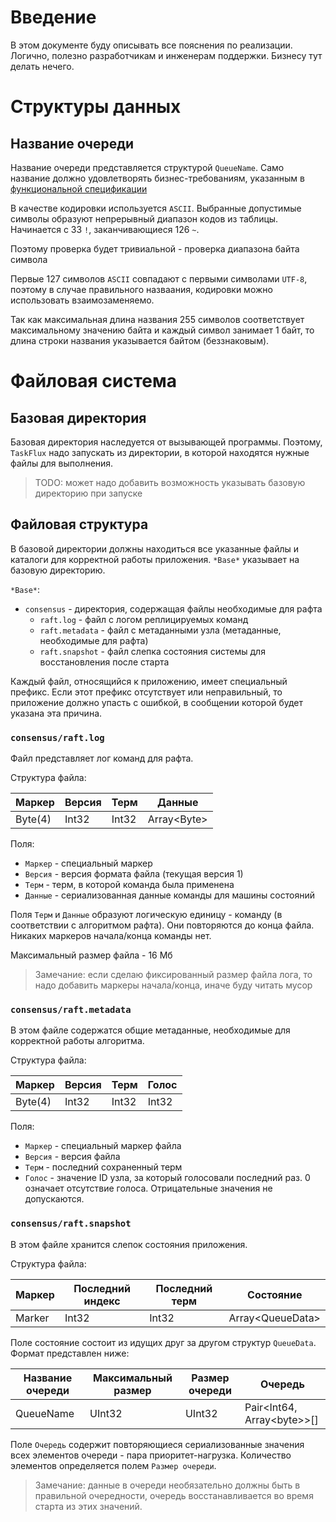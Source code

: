 # Введение

В этом документе буду описывать все пояснения по реализации.
Логично, полезно разработчикам и инженерам поддержки.
Бизнесу тут делать нечего.

# Структуры данных

## Название очереди

Название очереди представляется структурой `QueueName`.
Само название должно удовлетворять бизнес-требованиям, указанным в [функциональной спецификации](func-spec.md#название-очереди)

В качестве кодировки используется `ASCII`.
Выбранные допустимые символы образуют непрерывный диапазон кодов из таблицы.
Начинается с 33 `!`, заканчивающиеся 126 `~`.

Поэтому проверка будет тривиальной - проверка диапазона байта символа

Первые 127 символов `ASCII` совпадают с первыми символами `UTF-8`, поэтому в случае правильного назваания, кодировки можно использовать взаимозаменяемо.

Так как максимальная длина названия 255 символов соответствует максимальному значению байта и каждый символ занимает 1 байт, 
то длина строки названия указывается байтом (беззнаковым).

# Файловая система

## Базовая директория

Базовая директория наследуется от вызывающей программы. 
Поэтому, `TaskFlux` надо запускать из директории, в которой находятся нужные файлы для выполнения.

> TODO: может надо добавить возможность указывать базовую директорию при запуске

## Файловая структура

В базовой директории должны находиться все указанные файлы и каталоги для корректной работы приложения.
`*Base*` указывает на базовую директорию.

`*Base*`:

- `consensus` - директория, содержащая файлы необходимые для рафта
    - `raft.log` - файл с логом реплицируемых команд
    - `raft.metadata` - файл с метаданными узла (метаданные, необходимые для рафта)
    - `raft.snapshot` - файл слепка состояния системы для восстановления после старта

Каждый файл, относящийся к приложению, имеет специальный префикс.
Если этот префикс отсутствует или неправильный, то приложение должно упасть с ошибкой, в сообщении которой будет указана
эта причина.

### `consensus/raft.log`

Файл представляет лог команд для рафта.

Структура файла:

| Маркер  | Версия | Терм  | Данные       |
|---------|--------|-------|--------------|
| Byte(4) | Int32  | Int32 | Array\<Byte> |

Поля:

- `Маркер` - специальный маркер
- `Версия` - версия формата файла (текущая версия 1)
- `Терм` - терм, в которой команда была применена
- `Данные` - сериализованная данные команды для машины состояний

Поля `Терм` и `Данные` образуют логическую единицу - команду (в соответствии с алгоритмом рафта).
Они повторяются до конца файла.
Никаких маркеров начала/конца команды нет.

Максимальный размер файла - 16 Мб

> Замечание: если сделаю фиксированный размер файла лога, то надо добавить маркеры начала/конца,
> иначе буду читать мусор

### `consensus/raft.metadata`

В этом файле содержатся общие метаданные, необходимые для корректной работы алгоритма.

Структура файла:

| Маркер  | Версия | Терм  | Голос |
|---------|--------|-------|-------|
| Byte(4) | Int32  | Int32 | Int32 |

Поля:

- `Маркер` - специальный маркер файла
- `Версия` - версия файла
- `Терм` - последний сохраненный терм
- `Голос` - значение ID узла, за который голосовали последний раз.
  0 означает отсутствие голоса. Отрицательные значения не допускаются.

### `consensus/raft.snapshot`

В этом файле хранится слепок состояния приложения.

Структура файла:

| Маркер | Последний индекс | Последний терм | Состояние         |
|--------|------------------|----------------|-------------------|
| Marker | Int32            | Int32          | Array\<QueueData> |

Поле состояние состоит из идущих друг за другом структур `QueueData`.
Формат представлен ниже:

| Название очереди | Максимальный размер | Размер очереди | Очередь                      |
|------------------|---------------------|----------------|------------------------------|
| QueueName        | UInt32              | UInt32         | Pair\<Int64, Array\<byte>>[] |

Поле `Очередь` содержит повторяющиеся сериализованные значения всех элементов очереди - пара приоритет-нагрузка.
Количество элементов определяется полем `Размер очереди`.

> Замечание: данные в очереди необязательно должны быть в правильной очередности,
> очередь восстанавливается во время старта из этих значений. 